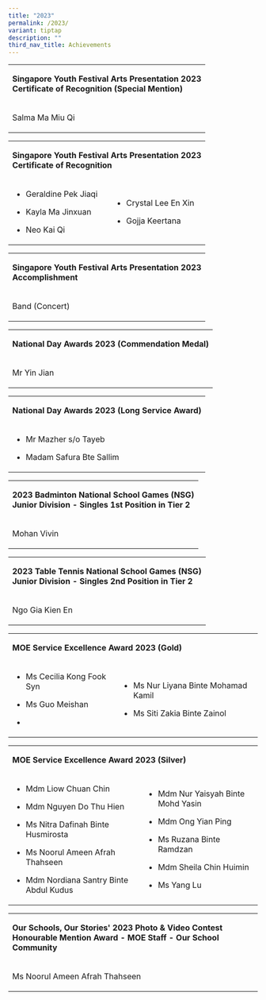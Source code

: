 ```yaml
---
title: "2023"
permalink: /2023/
variant: tiptap
description: ""
third_nav_title: Achievements
---
```

<table style="minWidth: 25px">
<colgroup>
<col>
</colgroup>
<tbody>
<tr>
<td rowspan="1" colspan="1">
<p><strong>Singapore Youth Festival Arts Presentation 2023 <br>Certificate of Recognition (Special Mention)</strong>
</p>
</td>
</tr>
<tr>
<td rowspan="1" colspan="1">
<p>Salma Ma Miu Qi</p>
</td>
</tr>
</tbody>
</table>
<table style="minWidth: 50px">
<colgroup>
<col>
<col>
</colgroup>
<tbody>
<tr>
<td rowspan="1" colspan="2">
<p><strong>Singapore Youth Festival Arts Presentation 2023 <br>Certificate of Recognition</strong>
</p>
</td>
</tr>
<tr>
<td rowspan="1" colspan="1">
<ul data-tight="true" class="tight">
<li>
<p>Geraldine Pek Jiaqi</p>
</li>
<li>
<p>Kayla Ma Jinxuan</p>
</li>
<li>
<p>Neo Kai Qi</p>
</li>
</ul>
</td>
<td rowspan="1" colspan="1">
<ul data-tight="true" class="tight">
<li>
<p>Crystal Lee En Xin</p>
</li>
<li>
<p>Gojja Keertana</p>
</li>
</ul>
</td>
</tr>
</tbody>
</table>
<table style="minWidth: 25px">
<colgroup>
<col>
</colgroup>
<tbody>
<tr>
<td rowspan="1" colspan="1">
<p><strong>Singapore Youth Festival Arts Presentation 2023 <br>Accomplishment</strong>
</p>
</td>
</tr>
<tr>
<td rowspan="1" colspan="1">
<p>Band (Concert)</p>
</td>
</tr>
</tbody>
</table>
<table style="minWidth: 25px">
<colgroup>
<col>
</colgroup>
<tbody>
<tr>
<td rowspan="1" colspan="1">
<p><strong>National Day Awards 2023 (Commendation Medal)</strong>
</p>
</td>
</tr>
<tr>
<td rowspan="1" colspan="1">
<p>Mr Yin Jian</p>
</td>
</tr>
</tbody>
</table>
<table style="minWidth: 25px">
<colgroup>
<col>
</colgroup>
<tbody>
<tr>
<td rowspan="1" colspan="1">
<p><strong>National Day Awards 2023 (Long Service Award)</strong>
</p>
</td>
</tr>
<tr>
<td rowspan="1" colspan="1">
<ul data-tight="true" class="tight">
<li>
<p>Mr Mazher s/o Tayeb</p>
</li>
<li>
<p>Madam Safura Bte Sallim</p>
</li>
</ul>
</td>
</tr>
</tbody>
</table>
<table style="minWidth: 25px">
<colgroup>
<col>
</colgroup>
<tbody>
<tr>
<td rowspan="1" colspan="1">
<p><strong>2023 Badminton National School Games (NSG) <br>Junior Division - Singles 1st Position in Tier 2</strong>
</p>
</td>
</tr>
<tr>
<td rowspan="1" colspan="1">
<p>Mohan Vivin</p>
</td>
</tr>
</tbody>
</table>
<table style="minWidth: 25px">
<colgroup>
<col>
</colgroup>
<tbody>
<tr>
<td rowspan="1" colspan="1">
<p><strong>2023 Table Tennis National School Games (NSG) <br>Junior Division - Singles 2nd Position in Tier 2</strong>
</p>
</td>
</tr>
<tr>
<td rowspan="1" colspan="1">
<p>Ngo Gia Kien En</p>
</td>
</tr>
</tbody>
</table>
<table style="minWidth: 50px">
<colgroup>
<col>
<col>
</colgroup>
<tbody>
<tr>
<td rowspan="1" colspan="2">
<p><strong>MOE Service Excellence Award 2023 (Gold)</strong>
</p>
</td>
</tr>
<tr>
<td rowspan="1" colspan="1">
<ul data-tight="true" class="tight">
<li>
<p>Ms Cecilia Kong Fook Syn</p>
</li>
<li>
<p>Ms Guo Meishan</p>
</li>
<li>
<p></p>
</li>
</ul>
</td>
<td rowspan="1" colspan="1">
<ul data-tight="true" class="tight">
<li>
<p>Ms Nur Liyana Binte Mohamad Kamil</p>
</li>
<li>
<p>Ms Siti Zakia Binte Zainol</p>
</li>
</ul>
</td>
</tr>
</tbody>
</table>
<table style="minWidth: 50px">
<colgroup>
<col>
<col>
</colgroup>
<tbody>
<tr>
<td rowspan="1" colspan="2">
<p><strong>MOE Service Excellence Award 2023 (Silver)</strong>
</p>
</td>
</tr>
<tr>
<td rowspan="1" colspan="1">
<ul data-tight="true" class="tight">
<li>
<p>Mdm Liow Chuan Chin</p>
</li>
<li>
<p>Mdm Nguyen Do Thu Hien</p>
</li>
<li>
<p>Ms Nitra Dafinah Binte Husmirosta</p>
</li>
<li>
<p>Ms Noorul Ameen Afrah Thahseen</p>
</li>
<li>
<p>Mdm Nordiana Santry Binte Abdul Kudus</p>
</li>
</ul>
</td>
<td rowspan="1" colspan="1">
<ul data-tight="true" class="tight">
<li>
<p>Mdm Nur Yaisyah Binte Mohd Yasin</p>
</li>
<li>
<p>Mdm Ong Yian Ping</p>
</li>
<li>
<p>Ms Ruzana Binte Ramdzan</p>
</li>
<li>
<p>Mdm Sheila Chin Huimin</p>
</li>
<li>
<p>Ms Yang Lu</p>
</li>
</ul>
</td>
</tr>
</tbody>
</table>
<table style="minWidth: 25px">
<colgroup>
<col>
</colgroup>
<tbody>
<tr>
<td rowspan="1" colspan="1">
<p><strong>Our Schools, Our Stories' 2023 Photo &amp; Video Contest <br>Honourable Mention Award - MOE Staff - Our School Community</strong>
</p>
</td>
</tr>
<tr>
<td rowspan="1" colspan="1">
<p>Ms Noorul Ameen Afrah Thahseen</p>
</td>
</tr>
</tbody>
</table>
<p></p>